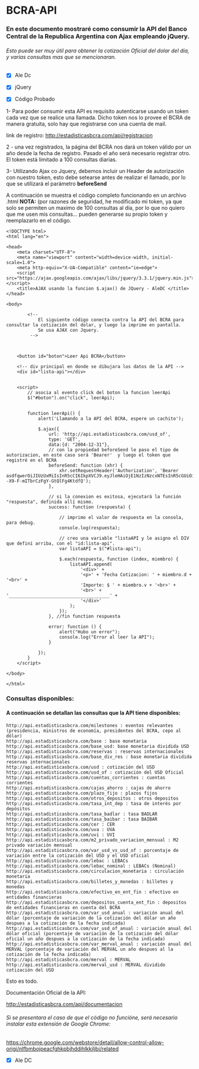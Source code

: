 # BCRA-API
### En este documento mostraré como consumir la API del Banco Central de la Republica Argentina con Ajax empleando jQuery.
###### Esto puede ser muy útil para obtener la cotización Oficial del dolar del día, y varias consultas mas que se mencionaran.

- [x] Ale Dc
- [x] jQuery
- [x] Código Probado


1-  Para poder consumir esta API es requisito autenticarse usando un token cada vez que se realice una llamada.  Dicho token nos lo provee el BCRA de manera gratuita, solo hay que registrarse con una cuenta de mail.

link de registro:
http://estadisticasbcra.com/api/registracion


2 - una vez registrados, la página del BCRA nos dará un token válido por un año desde la fecha de registro. 
Pasado el año será necesario registrar otro. El token está limitado a 100 consultas diarias.

3- Utilizando Ajax co  Jquery, debemos incluir un Header de autorización con nuestro token, esto debe setearse antes de realizar el llamado, por lo que se utilizará el parámetro **beforeSend**   


A continuación se muestra el código completo funcionando en un archivo .html
__NOTA:__
(por razones de seguridad, he modificado mi token, ya que solo se permiten un maximo de 100 consultas al día, por lo que no quiero que me usen mis consultas... pueden generarse su propio token y reemplazarlo en el código.

```
<!DOCTYPE html>
<html lang="en">

<head>
    <meta charset="UTF-8">
    <meta name="viewport" content="width=device-width, initial-scale=1.0">
    <meta http-equiv="X-UA-Compatible" content="ie=edge">
    <script src="https://ajax.googleapis.com/ajax/libs/jquery/3.3.1/jquery.min.js"></script>
    <title>AJAX usando la funcion $.ajax() de JQuery - AleDC </title>
</head>

<body>

        <!-- 
            El siguiente código conecta contra la API del BCRA para consultar la cotización del dolar, y luego la imprime en pantalla.
            Se usa AJAX con Jquery.
         -->



    <button id="boton">Leer Api BCRA</button>

    <!-- div principal en donde se dibujara los datos de la API -->
    <div id="lista-api"></div>


    <script>
        // asocia al evento click del boton la funcion leerApi 
        $("#boton").on("click", leerApi);


        function leerApi() {
            alert('Llamando a la API del BCRA, espere un cachito');

            $.ajax({
                url: 'http://api.estadisticasbcra.com/usd_of',
                type: 'GET',
                data:{d: "2004-12-31"},
                // con la propiedad beforeSend le paso el tipo de autorizacion, en este caso será 'Bearer'  y luego el token que registré en el BCRA
                beforeSend: function (xhr) {
                    xhr.setRequestHeader('Authorization', 'Bearer asdfqwerOiJIUzUxMiIsInR5cCI6IkpXVCJ9.eyJleHAiOjE1NzIzNzcxNTEsInR5cGUiOiJleHRlcm5hbCIsInVzZXIiOiJhbGVqYasdsgsdfWNhc3Ryb0Bob3RtYWlsLmNvbSJ9.TO2eejZIyHHRD3A_yEu7W0DcMdwmuaCwsNLNAgwHS2CzJ5e74IV3a05j--X9-F-mITbrCzFgY-GtQlFg4KtdfQ');
                },

                // si la conexion es exitosa, ejecutará la función "respuesta", definida allí mismo.
                success: function (respuesta) {

                    // imprimo el valor de respuesta en la consola, para debug.
                    console.log(respuesta);

                    // creo una variable "listaAPI y le asigno el DIV que definí arriba, con el "id:lista-api".
                    var listaAPI = $("#lista-api");

                    $.each(respuesta, function (index, miembro) {
                        listaAPI.append(
                            '<div>' +
                            '<p>' + 'Fecha Cotizacion: ' + miembro.d + '<br>' +
                            'Importe: $ ' + miembro.v + '<br>' +
                            '<br>' + '______________________________________' +
                            '</div>'
                        );
                    });
                }, //fin function respuesta

                error: function () {
                    alert("Hubo un error");
                    console.log("Error al leer la API");
                }

            });
        }
    </script>

</body>

</html>
```
### Consultas disponibles:

#### A continuación se detallan las consultas que la API tiene disponibles:

```
http://api.estadisticasbcra.com/milestones : eventos relevantes (presidencia, ministros de economía, presidentes del BCRA, cepo al dólar)
http://api.estadisticasbcra.com/base : base monetaria
http://api.estadisticasbcra.com/base_usd: base monetaria dividida USD
http://api.estadisticasbcra.com/reservas : reservas internacionales
http://api.estadisticasbcra.com/base_div_res : base monetaria dividida reservas internacionales
http://api.estadisticasbcra.com/usd : cotización del USD
http://api.estadisticasbcra.com/usd_of : cotización del USD Oficial
http://api.estadisticasbcra.com/cuentas_corrientes : cuentas corrientes
http://api.estadisticasbcra.com/cajas_ahorro : cajas de ahorro
http://api.estadisticasbcra.com/plazo_fijo : plazos fijos
http://api.estadisticasbcra.com/otros_depositos : otros depositos
http://api.estadisticasbcra.com/tasa_int_dep : tasa de interés por depósitos
http://api.estadisticasbcra.com/tasa_badlar : tasa BADLAR
http://api.estadisticasbcra.com/tasa_baibar : tasa BAIBAR
http://api.estadisticasbcra.com/cer : CER
http://api.estadisticasbcra.com/uva : UVA
http://api.estadisticasbcra.com/uvi : UVI
http://api.estadisticasbcra.com/m2_privado_variacion_mensual : M2 privado variación mensual
http://api.estadisticasbcra.com/var_usd_vs_usd_of : porcentaje de variación entre la cotización del USD y el USD oficial
http://api.estadisticasbcra.com/lebac : LEBACs
http://api.estadisticasbcra.com/lebac_nominal : LEBACs (Nominal)
http://api.estadisticasbcra.com/circulacion_monetaria : circulación monetaria
http://api.estadisticasbcra.com/billetes_y_monedas : billetes y monedas
http://api.estadisticasbcra.com/efectivo_en_ent_fin : efectivo en entidades financieras
http://api.estadisticasbcra.com/depositos_cuenta_ent_fin : depositos de entidades financieras en cuenta del BCRA
http://api.estadisticasbcra.com/var_usd_anual : variación anual del dólar (porcentaje de variación de la cotización del dólar un año despues a la cotización de la fecha indicada)
http://api.estadisticasbcra.com/var_usd_of_anual : variación anual del dólar oficial (porcentaje de variación de la cotización del dólar oficial un año despues a la cotización de la fecha indicada)
http://api.estadisticasbcra.com/var_merval_anual : variación anual del MERVAL (porcentaje de variación del MERVAL un año despues al la cotización de la fecha indicada)
http://api.estadisticasbcra.com/merval : MERVAL
http://api.estadisticasbcra.com/merval_usd : MERVAL dividido cotización del USD
```


Esto es todo.

Documentación Oficial de la API:

http://estadisticasbcra.com/api/documentacion


###### Si se presentara el caso de que el código no funcióne, será necesario instalar esta extensión de Google Chrome:

https://chrome.google.com/webstore/detail/allow-control-allow-origi/nlfbmbojpeacfghkpbjhddihlkkiljbi/related





- [x] Ale DC



